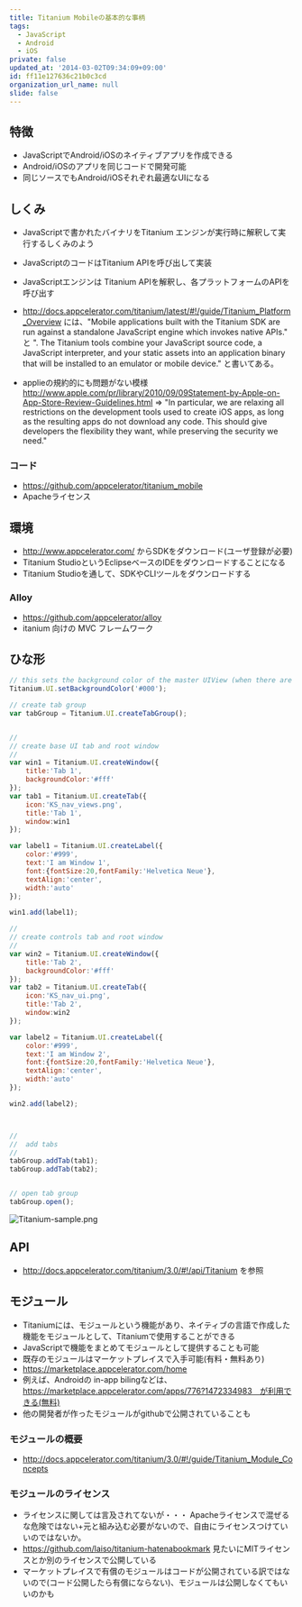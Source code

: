 ```yaml
---
title: Titanium Mobileの基本的な事柄
tags:
  - JavaScript
  - Android
  - iOS
private: false
updated_at: '2014-03-02T09:34:09+09:00'
id: ff11e127636c21b0c3cd
organization_url_name: null
slide: false
---
```

## 特徴
* JavaScriptでAndroid/iOSのネイティブアプリを作成できる
* Android/iOSのアプリを同じコードで開発可能
* 同じソースでもAndroid/iOSそれぞれ最適なUIになる

## しくみ
* JavaScriptで書かれたバイナリをTitanium エンジンが実行時に解釈して実行するしくみのよう
* JavaScriptのコードはTitanium APIを呼び出して実装
* JavaScriptエンジンは Titanium APIを解釈し、各プラットフォームのAPIを呼び出す


 * http://docs.appcelerator.com/titanium/latest/#!/guide/Titanium_Platform_Overview には、"Mobile applications built with the Titanium SDK are run against a standalone JavaScript engine which invokes native APIs." と ". The Titanium tools combine your JavaScript source code, a JavaScript interpreter, and your static assets into an application binary that will be installed to an emulator or mobile device." と書いてある。 
 * applieの規約的にも問題がない模様　http://www.apple.com/pr/library/2010/09/09Statement-by-Apple-on-App-Store-Review-Guidelines.html => "In particular, we are relaxing all restrictions on the development tools used to create iOS apps, as long as the resulting apps do not download any code. This should give developers the flexibility they want, while preserving the security we need."

### コード
* https://github.com/appcelerator/titanium_mobile
* Apacheライセンス


## 環境
* http://www.appcelerator.com/ からSDKをダウンロード(ユーザ登録が必要)
 * Titanium StudioというEclipseベースのIDEをダウンロードすることになる
 * Titanium Studioを通して、SDKやCLIツールをダウンロードする

### Alloy
* https://github.com/appcelerator/alloy
* itanium 向けの MVC フレームワーク

## ひな形

```js
// this sets the background color of the master UIView (when there are no windows/tab groups on it)
Titanium.UI.setBackgroundColor('#000');

// create tab group
var tabGroup = Titanium.UI.createTabGroup();


//
// create base UI tab and root window
//
var win1 = Titanium.UI.createWindow({  
    title:'Tab 1',
    backgroundColor:'#fff'
});
var tab1 = Titanium.UI.createTab({  
    icon:'KS_nav_views.png',
    title:'Tab 1',
    window:win1
});

var label1 = Titanium.UI.createLabel({
	color:'#999',
	text:'I am Window 1',
	font:{fontSize:20,fontFamily:'Helvetica Neue'},
	textAlign:'center',
	width:'auto'
});

win1.add(label1);

//
// create controls tab and root window
//
var win2 = Titanium.UI.createWindow({  
    title:'Tab 2',
    backgroundColor:'#fff'
});
var tab2 = Titanium.UI.createTab({  
    icon:'KS_nav_ui.png',
    title:'Tab 2',
    window:win2
});

var label2 = Titanium.UI.createLabel({
	color:'#999',
	text:'I am Window 2',
	font:{fontSize:20,fontFamily:'Helvetica Neue'},
	textAlign:'center',
	width:'auto'
});

win2.add(label2);



//
//  add tabs
//
tabGroup.addTab(tab1);  
tabGroup.addTab(tab2);  


// open tab group
tabGroup.open();
```
![Titanium-sample.png](https://qiita-image-store.s3.amazonaws.com/0/4044/3035a725-4049-f0f9-9d2f-4c61642aa589.png "Titanium-sample.png")


## API
* http://docs.appcelerator.com/titanium/3.0/#!/api/Titanium を参照


## モジュール
* Titaniumには、モジュールという機能があり、ネイティブの言語で作成した機能をモジュールとして、Titaniumで使用することができる
 * JavaScriptで機能をまとめてモジュールとして提供することも可能
* 既存のモジュールはマーケットプレイスで入手可能(有料・無料あり)
 * https://marketplace.appcelerator.com/home
 * 例えば、Androidの in-app bilingなどは、　https://marketplace.appcelerator.com/apps/776?1472334983　が利用できる(無料)
* 他の開発者が作ったモジュールがgithubで公開されていることも

### モジュールの概要
* http://docs.appcelerator.com/titanium/3.0/#!/guide/Titanium_Module_Concepts

### モジュールのライセンス
* ライセンスに関しては言及されてないが・・・ Apacheライセンスで混ぜるな危険ではない+元と組み込む必要がないので、自由にライセンスつけていいのではないか。
 * https://github.com/laiso/titanium-hatenabookmark 見たいにMITライセンスとか別のライセンスで公開している
 * マーケットプレイスで有償のモジュールはコードが公開されている訳ではないので(コード公開したら有償にならない)、モジュールは公開しなくてもいいのかも





 

